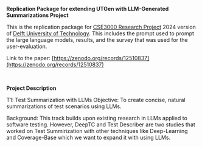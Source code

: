 **Replication Package for extending UTGen with LLM-Generated Summarizations Project**

This is the replication package for [CSE3000 Research Project](https://github.com/TU-Delft-CSE/Research-Project) 2024 version of [Delft University of Technology](https://github.com/TU-Delft-CSE). This includes the prompt used to prompt the large language models, results, and the survey that was used for the user-evaluation.

Link to the paper: [https://zenodo.org/records/12510837](https://zenodo.org/records/12510837)

<br>

**Project Description**

T1: Test Summarization with LLMs
Objective: To create concise, natural summarizations of test scenarios using LLMs.

Background: This track builds upon existing research in LLMs applied to software testing. However, DeepTC and Test Describer are two studies that worked on Test Summirization with other techniques like Deep-Learning and Coverage-Base which we want to expand it with using LLMs.
